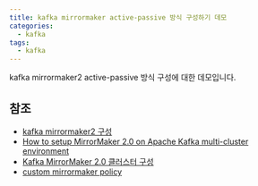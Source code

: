```yaml
---
title: kafka mirrormaker active-passive 방식 구성하기 데모  
categories:
  - kafka
tags: 
  - kafka
---
```


kafka mirrormaker2 active-passive 방식 구성에 대한 데모입니다.


## 참조
- [kafka mirrormaker2 구성](https://github.com/blachniet/demo-kafka-mirrormaker-2/blob/master/README.md)
- [How to setup MirrorMaker 2.0 on Apache Kafka multi-cluster environment](https://medium.com/larus-team/how-to-setup-mirrormaker-2-0-on-apache-kafka-multi-cluster-environment-87712d7997a4)
- [Kafka MirrorMaker 2.0 클러스터 구성](https://docs.redhat.com/ko/documentation/red_hat_streams_for_apache_kafka/2.3/html/configuring_amq_streams_on_openshift/assembly-mirrormaker-str)
- [custom mirrormaker policy](https://github.com/yoonjk/kafka-mirrormaker)
